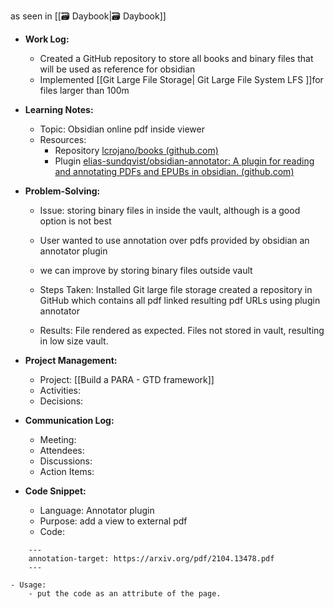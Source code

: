 as seen in [[🗃️ Daybook|🗃️ Daybook]]

- **Work Log:**
	- Created a GitHub repository to store all books and binary files that will be used as reference for obsidian
	- Implemented [[Git Large File Storage| Git Large File System LFS ]]for files larger than 100m
    
- **Learning Notes:**
    - Topic: Obsidian online pdf inside viewer
    - Resources:
	    - Repository [lcrojano/books (github.com)](https://github.com/lcrojano/books)
	    - Plugin [elias-sundqvist/obsidian-annotator: A plugin for reading and annotating PDFs and EPUBs in obsidian. (github.com)](https://github.com/elias-sundqvist/obsidian-annotator)
        
- **Problem-Solving:**
    - Issue: storing binary files in inside the vault, although is a good option is not best
    - User wanted to use annotation over pdfs provided  by obsidian an annotator plugin
    - we can improve by storing binary files outside vault
    - Steps Taken:
        Installed Git large file storage
        created a repository in GitHub which contains all pdf
        linked resulting pdf URLs using plugin annotator
        
    
    - Results:
        File rendered as expected.
        Files not stored in vault, resulting in low size vault.
        
- **Project Management:**
    - Project: [[Build a PARA - GTD framework]]
    - Activities:
    - Decisions:
        
- **Communication Log:**
    - Meeting:
    - Attendees:
    - Discussions:
    - Action Items:
        
- **Code Snippet:**
    - Language: Annotator plugin
    - Purpose: add a view to external pdf
    - Code:
```
    ---
	annotation-target: https://arxiv.org/pdf/2104.13478.pdf
    ---
```
        
    - Usage:
	    - put the code as an attribute of the page.

